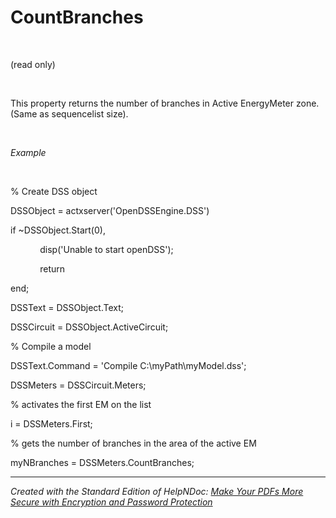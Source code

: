 # CountBranches

&nbsp;

(read only)

&nbsp;

This property returns the number of branches in Active EnergyMeter zone. (Same as sequencelist size).

&nbsp;

*Example*

&nbsp;

% Create DSS object

DSSObject = actxserver('OpenDSSEngine.DSS')

if ~DSSObject.Start(0),

&nbsp; &nbsp; &nbsp; &nbsp; &nbsp; &nbsp; disp('Unable to start openDSS');

&nbsp; &nbsp; &nbsp; &nbsp; &nbsp; &nbsp; return

end;

DSSText = DSSObject.Text;

DSSCircuit = DSSObject.ActiveCircuit;

% Compile a model &nbsp; &nbsp;

DSSText.Command = 'Compile C:\\myPath\\myModel.dss';

DSSMeters = DSSCircuit.Meters;

% activates the first EM on the list

i = DSSMeters.First;

% gets the number of branches in the area of the active EM

myNBranches = DSSMeters.CountBranches;


***
_Created with the Standard Edition of HelpNDoc: [Make Your PDFs More Secure with Encryption and Password Protection](<https://www.helpndoc.com/step-by-step-guides/how-to-generate-an-encrypted-password-protected-pdf-document/>)_
